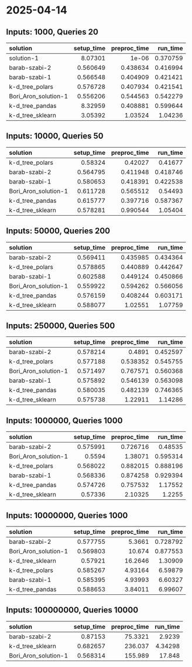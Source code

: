 # 2025-04-14

## Inputs: 1000, Queries 20

| solution             |   setup_time |   preproc_time |   run_time |
|:---------------------|-------------:|---------------:|-----------:|
| solution-1           |     8.07301  |       1e-06    |   0.370759 |
| barab-szabi-2        |     0.560649 |       0.438634 |   0.416994 |
| barab-szabi-1        |     0.566548 |       0.404909 |   0.421421 |
| k-d_tree_polars      |     0.576728 |       0.407934 |   0.421541 |
| Bori_Aron_solution-1 |     0.556206 |       0.544563 |   0.542279 |
| k-d_tree_pandas      |     8.32959  |       0.408881 |   0.599644 |
| k-d_tree_sklearn     |     3.05392  |       1.03524  |   1.04236  |

## Inputs: 10000, Queries 50

| solution             |   setup_time |   preproc_time |   run_time |
|:---------------------|-------------:|---------------:|-----------:|
| k-d_tree_polars      |     0.58324  |       0.42027  |   0.41677  |
| barab-szabi-2        |     0.564795 |       0.411948 |   0.418746 |
| barab-szabi-1        |     0.580653 |       0.418391 |   0.422538 |
| Bori_Aron_solution-1 |     0.611728 |       0.565512 |   0.54493  |
| k-d_tree_pandas      |     0.615777 |       0.397716 |   0.587367 |
| k-d_tree_sklearn     |     0.578281 |       0.990544 |   1.05404  |

## Inputs: 50000, Queries 200

| solution             |   setup_time |   preproc_time |   run_time |
|:---------------------|-------------:|---------------:|-----------:|
| barab-szabi-2        |     0.569411 |       0.435985 |   0.434364 |
| k-d_tree_polars      |     0.578865 |       0.440889 |   0.442647 |
| barab-szabi-1        |     0.602588 |       0.449124 |   0.450866 |
| Bori_Aron_solution-1 |     0.559922 |       0.594262 |   0.566056 |
| k-d_tree_pandas      |     0.576159 |       0.408244 |   0.603171 |
| k-d_tree_sklearn     |     0.588077 |       1.02551  |   1.07759  |

## Inputs: 250000, Queries 500

| solution             |   setup_time |   preproc_time |   run_time |
|:---------------------|-------------:|---------------:|-----------:|
| barab-szabi-2        |     0.578214 |       0.4891   |   0.452597 |
| k-d_tree_polars      |     0.577188 |       0.538352 |   0.545755 |
| Bori_Aron_solution-1 |     0.571497 |       0.767571 |   0.560368 |
| barab-szabi-1        |     0.575892 |       0.546139 |   0.563098 |
| k-d_tree_pandas      |     0.580035 |       0.482139 |   0.746365 |
| k-d_tree_sklearn     |     0.575738 |       1.22911  |   1.14286  |

## Inputs: 1000000, Queries 1000

| solution             |   setup_time |   preproc_time |   run_time |
|:---------------------|-------------:|---------------:|-----------:|
| barab-szabi-2        |     0.575991 |       0.726716 |   0.48535  |
| Bori_Aron_solution-1 |     0.5594   |       1.38071  |   0.595314 |
| k-d_tree_polars      |     0.568022 |       0.882015 |   0.888196 |
| barab-szabi-1        |     0.568336 |       0.874258 |   0.929394 |
| k-d_tree_pandas      |     0.574726 |       0.757532 |   1.17552  |
| k-d_tree_sklearn     |     0.57336  |       2.10325  |   1.2255   |

## Inputs: 10000000, Queries 1000

| solution             |   setup_time |   preproc_time |   run_time |
|:---------------------|-------------:|---------------:|-----------:|
| barab-szabi-2        |     0.577755 |        5.3661  |   0.728792 |
| Bori_Aron_solution-1 |     0.569803 |       10.674   |   0.877553 |
| k-d_tree_sklearn     |     0.57921  |       16.2646  |   1.30909  |
| k-d_tree_polars      |     0.585267 |        4.93164 |   6.59879  |
| barab-szabi-1        |     0.585395 |        4.93993 |   6.60327  |
| k-d_tree_pandas      |     0.588653 |        3.84011 |   6.99607  |

## Inputs: 100000000, Queries 10000

| solution             |   setup_time |   preproc_time |   run_time |
|:---------------------|-------------:|---------------:|-----------:|
| barab-szabi-2        |     0.87153  |        75.3321 |    2.9239  |
| k-d_tree_sklearn     |     0.682657 |       236.037  |    4.34298 |
| Bori_Aron_solution-1 |     0.568314 |       155.989  |   17.848   |